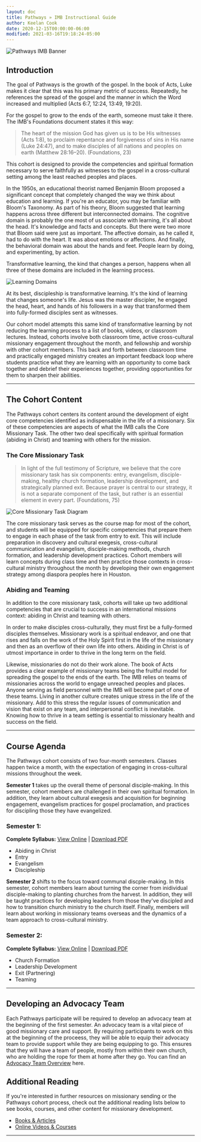```yaml
---
layout: doc
title: Pathways » IMB Instructional Guide
author: Keelan Cook
date: 2020-12-15T00:00:00-06:00
modified: 2021-03-16T19:18:24-05:00
---
```


![Pathways IMB Banner](https://i.imgur.com/aeVVD30.png)

## Introduction
The goal of Pathways is the growth of the gospel. In the book of Acts, Luke makes it clear that this was his primary metric of success. Repeatedly, he references the spread of the gospel and the manner in which the Word increased and multiplied (Acts 6:7, 12:24, 13:49, 19:20). 

For the gospel to grow to the ends of the earth, someone must take it there. The IMB's Foundations document states it this way: 
>The heart of the mission God has given us is to be His witnesses (Acts 1:8), to proclaim repentance and forgiveness of sins in His name (Luke 24:47), and to make disciples of all nations and peoples on earth (Matthew 28:16–20). (Foundations, 23)

This cohort is designed to provide the competencies and spiritual formation necessary to serve faithfully as witnesses to the gospel in a cross-cultural setting among the least reached peoples and places. 

In the 1950s, an educational theorist named Benjamin Bloom proposed a significant concept that completely changed the way we think about education and learning. If you're an educator, you may be familiar with Bloom's Taxonomy. As part of his theory, Bloom suggested that learning happens across three different but interconnected domains. The cognitive domain is probably the one most of us associate with learning, it's all about the head. It's knowledge and facts and concepts. But there were two more that Bloom said were just as important. The affective domain, as he called it, had to do with the heart. It was about emotions or affections. And finally, the behavioral domain was about the hands and feet. People learn by doing, and experimenting, by action.

Transformative learning, the kind that changes a person, happens when all three of these domains are included in the learning process.

![Learning Domains](https://i.imgur.com/Ft2l6cy.png)

At its best, discipleship is transformative learning. It's the kind of learning that changes someone's life. Jesus was the master discipler, he engaged the head, heart, and hands of his followers in a way that transformed them into fully-formed disciples sent as witnesses.

Our cohort model attempts this same kind of transformative learning by not reducing the learning process to a list of books, videos, or classroom lectures. Instead, cohorts involve both classroom time, active cross-cultural missionary engagement throughout the month, and fellowship and worship with other cohort members. This back and forth between classroom time and practically engaged ministry creates an important feedback loop where students practice what they are learning with an opportunity to come back together and debrief their experiences together, providing opportunities for them to sharpen their abilities.

---

## The Cohort Content
The Pathways cohort centers its content around the development of eight core competencies identified as indispensable in the life of a missionary. Six of these competencies are aspects of what the IMB calls the Core Missionary Task. The other two deal specifically with spiritual formation (abiding in Christ) and teaming with others for the mission.

### The Core Missionary Task
>In light of the full testimony of Scripture, we believe that the core missionary task has six components: entry, evangelism, disciple-making, healthy church formation, leadership development, and strategically planned exit. Because prayer is central to our strategy, it is not a separate component of the task, but rather is an essential element in every part. (Foundations, 75)

![Core Missionary Task Diagram](https://i.imgur.com/GfS51fH.png)

The core missionary task serves as the course map for most of the cohort, and students will be equipped for specific competencies that prepare them to engage in each phase of the task from entry to exit. This will include preparation in discovery and cultural exegesis, cross-cultural communication and evangelism, disciple-making methods, church formation, and leadership development practices. Cohort members will learn concepts during class time and then practice those contexts in cross-cultural ministry throughout the month by developing their own engagement strategy among diaspora peoples here in Houston.

### Abiding and Teaming
In addition to the core missionary task, cohorts will take up two additional competencies that are crucial to success in an international missions context: abiding in Christ and teaming with others.

In order to make disciples cross-culturally, they must first be a fully-formed disciples themselves. Missionary work is a spiritual endeavor, and one that rises and falls on the work of the Holy Spirit first in the life of the missionary and then as an overflow of their own life into others. Abiding in Christ is of utmost importance in order to thrive in the long term on the field.

Likewise, missionaries do not do their work alone. The book of Acts provides a clear example of missionary teams being the fruitful model for spreading the gospel to the ends of the earth. The IMB relies on teams of missionaries across the world to engage unreached peoples and places. Anyone serving as field personnel with the IMB will become part of one of these teams. Living in another culture creates unique stress in the life of the missionary. Add to this stress the regular issues of communication and vision that exist on any team, and interpersonal conflict is inevitable. Knowing how to thrive in a team setting is essential to missionary health and success on the field. 

---

## Course Agenda
The Pathways cohort consists of two four-month semesters. Classes happen twice a month, with the expectation of engaging in cross-cultural missions throughout the week.

**Semester 1** takes up the overall theme of personal disciple-making. In this semester, cohort members are challenged in their own spiritual formation. In addition, they learn about cultural exegesis and acquisition for beginning engagement, evangelism practices for gospel proclamation, and practices for discipling those they have evangelized.

### Semester 1: 
**Complete Syllabus:** [View Online](https://pathways.ml/docs/imb-semester-1-syllabus/) | [Download PDF](http://DOWNLOADLINK)
* Abiding in Christ
* Entry
* Evangelism
* Discipleship



**Semester 2** shifts to the focus toward communal discple-making. In this semester, cohort members learn about turning the corner from inidividual disciple-making to planting churches from the harvest. In addition, they will be taught practices for developing leaders from those they've discipled and how to transition church ministry to the church itself. Finally, members will learn about working in missionary teams overseas and the dynamics of a team approach to cross-cultural ministry.

### Semester 2: 
**Complete Syllabus:** [View Online](https://pathways.ml/docs/imb-semester-2-syllabus/) | [Download PDF](http://DOWNLOADLINK)
* Church Formation
* Leadership Development
* Exit (Partnering)
* Teaming
  

---

## Developing an Advocacy Team
Each Pathways participate will be required to develop an advocacy team at the beginning of the first semester. An advocacy team is a vital piece of good missionary care and support. By requiring participants to work on this at the beginning of the proceess, they will be able to equip their advocacy team to provide support while they are being equipping to go. This ensures that they will have a team of people, mostly from within their own church, who are holding the rope for them at home after they go. You can find an [Advocacy Team Overview](advocacy-team-overview.md) here.

## Additional Reading
If you're interested in further resources on missionary sending or the Pathways cohort process, check out the additional reading lists below to see books, courses, and other content for missionary development. 

* [Books & Articles](/docs/pathways-book-list/)
* [Online Videos & Courses](http://VIDEOS-COURSES-LIST)

---